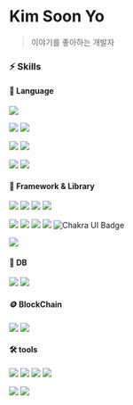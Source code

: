 <!--
**KSoonYo/KSoonYo** is a ✨ _special_ ✨ repository because its `README.md` (this file) appears on your GitHub profile.

Here are some ideas to get you started:

- 🔭 I’m currently working on ...
- 🌱 I’m currently learning ...
- 👯 I’m looking to collaborate on ...
- 🤔 I’m looking for help with ...
- 💬 Ask me about ...
- 📫 How to reach me: ...
- 😄 Pronouns: ...
- ⚡ Fun fact: ...
-->


# Kim Soon Yo
> 이야기를 좋아하는 개발자



### ⚡ Skills
#### 📜 Language 
<img src="https://img.shields.io/badge/HTML-E34F26?style=for-the-badge&logo=HTML5&logoColor=white"/>  

<img src="https://img.shields.io/badge/CSS-1572B6?style=for-the-badge&logo=CSS3&logoColor=white"/>   <img src="https://img.shields.io/badge/Sass-CC6699?style=for-the-badge&logo=sass&logoColor=white"/>  

<img src="https://img.shields.io/badge/JavaScript-F7DF1E?style=for-the-badge&logo=JavaScript&logoColor=white"/>  <img src="https://img.shields.io/badge/TypeScript-3178C6?style=for-the-badge&logo=TypeScript&logoColor=FFF&"/> 

<img src="https://img.shields.io/badge/Python-3776AB?style=for-the-badge&logo=Python&logoColor=white"/>  <img src="https://img.shields.io/badge/Dart-0175C2?style=for-the-badge&logo=dart&logoColor=white"/>

#### 🚀 Framework & Library 

<img src="https://img.shields.io/badge/React-61DAFB?style=for-the-badge&logo=React&logoColor=white"/>   <img src="https://img.shields.io/badge/Next.js-000000?style=for-the-badge&logo=Next.js&logoColor=white"/>
   <img src="https://img.shields.io/badge/Vue-4FC08D?style=for-the-badge&logo=Vue.js&logoColor=white"/>   <img src="https://img.shields.io/badge/Django-092E20?style=for-the-badge&logo=Django&logoColor=white"/> 

<img src="https://img.shields.io/badge/MUI-007FFF?style=for-the-badge&logo=MUI&logoColor=white"/>   <img src="https://img.shields.io/badge/Vuetify-1867C0?style=for-the-badge&logo=Vuetify&logoColor=white"/>   <img src="https://img.shields.io/badge/Quasar-7952B3?style=for-the-badge&logo=Quasar&logoColor=white"/>   <img src="https://img.shields.io/badge/Bootstrap-7952B3?style=for-the-badge&logo=Bootstrap&logoColor=white"/>  ![Chakra UI Badge](https://img.shields.io/badge/Chakra%20UI-319795?logo=chakraui&logoColor=fff&style=for-the-badge)

<img src="https://img.shields.io/badge/Flutter-02569B?style=for-the-badge&logo=flutter&logoColor=white"/>

   
#### 💾 DB
<img src="https://img.shields.io/badge/SQLite-003B57?logo=sqlite&logoColor=fff&style=for-the-badge"/>  <img src="https://img.shields.io/badge/MySQL-4479A1?style=for-the-badge&logo=MySQL&logoColor=white"/>

#### 🪙 BlockChain
<img src="https://img.shields.io/badge/Solidity-%23363636.svg?style=for-the-badge&logo=solidity&logoColor=white"/>  <img src="https://img.shields.io/badge/OpenZeppelin-4E5EE4?logo=OpenZeppelin&logoColor=fff&style=for-the-badge"/>

#### 🛠 tools
<img src="https://img.shields.io/badge/Git-F05032?style=for-the-badge&logo=Git&logoColor=white"/>   <img src="https://img.shields.io/badge/Mattermost-0058CC?style=for-the-badge&logo=Mattermost&logoColor=white"/>  <img src="https://img.shields.io/badge/Asana-F06A6A?logo=asana&logoColor=fff&style=for-the-badge"/>  <img src="https://img.shields.io/badge/Jira-0052CC?logo=jira&logoColor=fff&style=for-the-badge"/>  

<img src="https://img.shields.io/badge/Visual%20Studio%20Code-007ACC?style=for-the-badge&logo=Visual%20Studio%20Code&logoColor=white"/>  <img src="https://img.shields.io/badge/PyCharm-000000?style=for-the-badge&logo=PyCharm&logoColor=white"/> 
